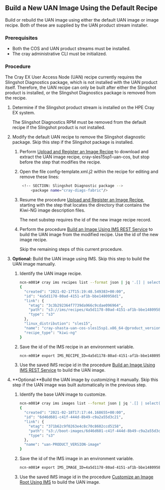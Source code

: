 ## Build a New UAN Image Using the Default Recipe

Build or rebuild the UAN image using either the default UAN image or image recipe. Both of these are supplied by the UAN product stream installer.

### Prerequisites

-   Both the COS and UAN product streams must be installed.
-   The cray administrative CLI must be initialized.

### Procedure

The Cray EX User Access Node \(UAN\) recipe currently requires the Slingshot Diagnostics package, which is not installed with the UAN product itself. Therefore, the UAN recipe can only be built after either the Slingshot product is installed, or the Slingshot Diagnostics package is removed from the recipe.

1.  Determine if the Slingshot product stream is installed on the HPE Cray EX system.

    The Slingshot Diagnostics RPM must be removed from the default recipe if the Slingshot product is not installed.

2.  Modify the default UAN recipe to remove the Slingshot diagnostic package. Skip this step if the Slingshot package is installed.

    1.  Perform [Upload and Register an Image Recipe](Upload_and_Register_an_Image_Recipe.md) to download and extract the UAN image recipe, cray-sles15sp1-uan-cos, but stop before the step that modifies the recipe.

    2.  Open the file config-template.xml.j2 within the recipe for editing and remove these lines:

        ```bash
         <!-- SECTION: Slingshot Diagnostic package -->
             <package name="cray-diags-fabric"/>
        ```

    3.  Resume the procedure [Upload and Register an Image Recipe](Upload_and_Register_an_Image_Recipe.md), starting with the step that locates the directory that contains the Kiwi-NG image description files.

        The next substep requires the id of the new image recipe record.

    4.  Perform the procedure [Build an Image Using IMS REST Service](Build_an_Image_Using_IMS_REST_Service.md) to build the UAN image from the modified recipe. Use the id of the new image recipe.

        Skip the remaining steps of this current procedure.

3.  **Optional:** Build the UAN image using IMS. Skip this step to build the UAN image manually.

    1.  Identify the UAN image recipe.

        ```bash
        ncn-m001# cray ims recipes list --format json | jq '.[] | select(.name | contains("uan"))'
        {
          "created": "2021-02-17T15:19:48.549383+00:00",
          "id": "4a5d1178-80ad-4151-af1b-bbe1480958d1", 
          "link": {
            "etag": "3c3b292364f7739da966c9cdae096964",
            "path": "s3://ims/recipes/4a5d1178-80ad-4151-af1b-bbe1480958d1/recipe.tar.gz",
            "type": "s3"
          },
          "linux_distribution": "sles15",
          "name": "cray-shasta-uan-cos-sles15sp1.x86_64-@product_version@",
          "recipe_type": "kiwi-ng"
        }
        ```

    2.  Save the id of the IMS recipe in an environment variable.

        ```bash
        ncn-m001# export IMS_RECIPE_ID=4a5d1178-80ad-4151-af1b-bbe1480958d1
        ```

    3.  Use the saved IMS recipe id in the procedure [Build an Image Using IMS REST Service](Build_an_Image_Using_IMS_REST_Service.md) to build the UAN image.

4.  **Optional:**Build the UAN image by customizing it manually. Skip this step if the UAN image was built automatically in the previous step.

    1.  Identify the base UAN image to customize.

        ```bash
        ncn-m001# cray ims images list --format json | jq '.[] | select(.name | contains("uan"))'
        {
          "created": "2021-02-18T17:17:44.168655+00:00",
          "id": "6d46d601-c41f-444d-8b49-c9a2a55d3c21",
          "link": {
            "etag": "371b62c9f0263e4c8c70c8602ccd5158",
            "path": "s3://boot-images/6d46d601-c41f-444d-8b49-c9a2a55d3c21/manifest.json",
            "type": "s3"
          },
          "name": "uan-PRODUCT_VERSION-image"
        }
        ```

    2.  Save the id of the IMS image in an environment variable.

        ```bash
        ncn-m001# export IMS_IMAGE_ID=4a5d1178-80ad-4151-af1b-bbe1480958d1
        ```

    3.  Use the saved IMS image id in the procedure [Customize an Image Root Using IMS](Customize_an_Image_Root_Using_IMS.md) to build the UAN image.



